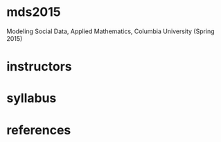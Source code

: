 mds2015
=======

Modeling Social Data, Applied Mathematics, Columbia University (Spring 2015)

# instructors

# syllabus

# references


